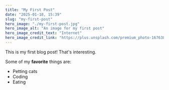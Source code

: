 ```yaml
---
title: "My First Post"
date: "2025-01-18, 15:39"
slug: "my-first-post"
hero_image: "./my-first-post.jpg"
hero_image_alt: "An image for my first post"
hero_image_credit_text: "Internet"
hero_image_credit_link: "https://plus.unsplash.com/premium_photo-1676385777209-1d435cc69c5a?q=80&w=1170&auto=format&fit=crop&ixlib=rb-4.0.3&ixid=M3wxMjA3fDB8MHxwaG90by1wYWdlfHx8fGVufDB8fHx8fA%3D%3D"
---
```


This is my first blog post! That's interesting.

Some of my **favorite** things are:

- Petting cats
- Coding
- Eating
